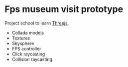# Fps museum visit prototype

Project school to learn [Threejs](https://threejs.org).

- Collada models
- Textures
- Skysphere
- FPS controller
- Click raycasting
- Collision raycasting

